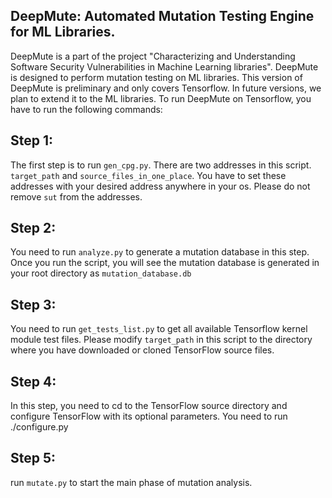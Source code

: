 ## DeepMute: Automated Mutation Testing Engine for ML Libraries.

DeepMute is a part of the project "Characterizing and Understanding Software Security Vulnerabilities in Machine Learning libraries". DeepMute is designed to perform mutation testing on ML libraries. This version of DeepMute is preliminary and only covers Tensorflow. In future versions, we plan to extend it to the ML libraries. To run DeepMute on Tensorflow, you have to run the following commands:

## Step 1:
The first step is to run `gen_cpg.py`. There are two addresses in this script. `target_path` and `source_files_in_one_place`. You have to set these addresses with your desired address anywhere in your os. Please do not remove `sut` from the addresses. 

## Step 2:
You need to run `analyze.py` to generate a mutation database in this step. Once you run the script, you will see the mutation database is generated in your root directory as `mutation_database.db`

## Step 3: 
You need to run `get_tests_list.py` to get all available Tensorflow kernel module test files. Please modify `target_path` in this script to the directory where you have downloaded or cloned TensorFlow source files. 

## Step 4:
In this step, you need to cd to the TensorFlow source directory and configure TensorFlow with its optional parameters. You need to run ./configure.py

## Step 5:
run `mutate.py` to start the main phase of mutation analysis. 

